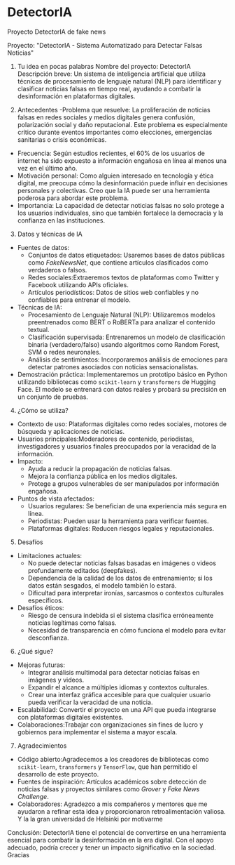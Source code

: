 # DetectorIA
Proyecto DetectorIA de fake news



Proyecto: "DetectorIA - Sistema Automatizado para Detectar Falsas Noticias"

1. Tu idea en pocas palabras
Nombre del proyecto: DetectorIA  
Descripción breve: Un sistema de inteligencia artificial que utiliza técnicas de procesamiento de lenguaje natural (NLP) para identificar y clasificar noticias falsas en tiempo real, ayudando a combatir la desinformación en plataformas digitales.


2. Antecedentes
-Problema que resuelve: La proliferación de noticias falsas en redes sociales y medios digitales genera confusión, polarización social y daño reputacional. Este problema es especialmente crítico durante eventos importantes como elecciones, emergencias sanitarias o crisis económicas.
- Frecuencia: Según estudios recientes, el 60% de los usuarios de internet ha sido expuesto a información engañosa en línea al menos una vez en el último año.
- Motivación personal: Como alguien interesado en tecnología y ética digital, me preocupa cómo la desinformación puede influir en decisiones personales y colectivas. Creo que la IA puede ser una herramienta poderosa para abordar este problema.
- Importancia: La capacidad de detectar noticias falsas no solo protege a los usuarios individuales, sino que también fortalece la democracia y la confianza en las instituciones.

3. Datos y técnicas de IA
- Fuentes de datos:
  - Conjuntos de datos etiquetados: Usaremos bases de datos públicas como *FakeNewsNet*, que contiene artículos clasificados como verdaderos o falsos.
  - Redes sociales:Extraeremos textos de plataformas como Twitter y Facebook utilizando APIs oficiales.
  - Artículos periodísticos: Datos de sitios web confiables y no confiables para entrenar el modelo.
- Técnicas de IA:
  - Procesamiento de Lenguaje Natural (NLP): Utilizaremos modelos preentrenados como BERT o RoBERTa para analizar el contenido textual.
  - Clasificación supervisada: Entrenaremos un modelo de clasificación binaria (verdadero/falso) usando algoritmos como Random Forest, SVM o redes neuronales.
  - Análisis de sentimientos: Incorporaremos análisis de emociones para detectar patrones asociados con noticias sensacionalistas.
- Demostración práctica: Implementaremos un prototipo básico en Python utilizando bibliotecas como `scikit-learn` y `transformers` de Hugging Face. El modelo se entrenará con datos reales y probará su precisión en un conjunto de pruebas.

4. ¿Cómo se utiliza?
- Contexto de uso: Plataformas digitales como redes sociales, motores de búsqueda y aplicaciones de noticias.
- Usuarios principales:Moderadores de contenido, periodistas, investigadores y usuarios finales preocupados por la veracidad de la información.
- Impacto:
  - Ayuda a reducir la propagación de noticias falsas.
  - Mejora la confianza pública en los medios digitales.
  - Protege a grupos vulnerables de ser manipulados por información engañosa.
- Puntos de vista afectados:
  - Usuarios regulares: Se benefician de una experiencia más segura en línea.
  - Periodistas: Pueden usar la herramienta para verificar fuentes.
  - Plataformas digitales: Reducen riesgos legales y reputacionales.

5. Desafíos
- Limitaciones actuales:
  - No puede detectar noticias falsas basadas en imágenes o videos profundamente editados (deepfakes).
  - Dependencia de la calidad de los datos de entrenamiento; si los datos están sesgados, el modelo también lo estará.
  - Dificultad para interpretar ironías, sarcasmos o contextos culturales específicos.
- Desafíos éticos:
  - Riesgo de censura indebida si el sistema clasifica erróneamente noticias legítimas como falsas.
  - Necesidad de transparencia en cómo funciona el modelo para evitar desconfianza.

6. ¿Qué sigue?
- Mejoras futuras:
  - Integrar análisis multimodal para detectar noticias falsas en imágenes y videos.
  - Expandir el alcance a múltiples idiomas y contextos culturales.
  - Crear una interfaz gráfica accesible para que cualquier usuario pueda verificar la veracidad de una noticia.
- Escalabilidad: Convertir el proyecto en una API que pueda integrarse con plataformas digitales existentes.
- Colaboraciones:Trabajar con organizaciones sin fines de lucro y gobiernos para implementar el sistema a mayor escala.

7. Agradecimientos
- Código abierto:Agradecemos a los creadores de bibliotecas como `scikit-learn`, `transformers` y `TensorFlow`, que han permitido el desarrollo de este proyecto.
- Fuentes de inspiración: Artículos académicos sobre detección de noticias falsas y proyectos similares como *Grover* y *Fake News Challenge*.
- Colaboradores: Agradezco a mis compañeros y mentores que me ayudaron a refinar esta idea y proporcionaron retroalimentación valiosa. Y la la gran universidad de Helsinki por motivarme 

Conclusión: DetectorIA tiene el potencial de convertirse en una herramienta esencial para combatir la desinformación en la era digital. Con el apoyo adecuado, podría crecer y tener un impacto significativo en la sociedad. Gracias
